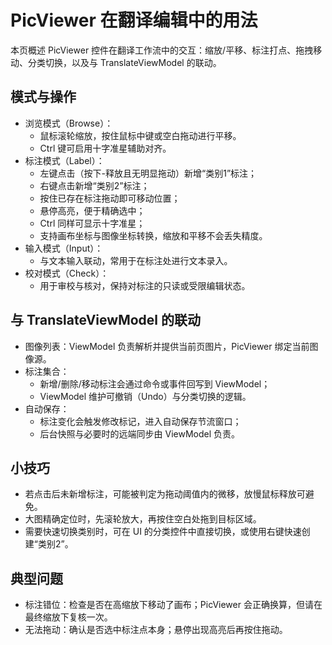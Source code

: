 # PicViewer 在翻译编辑中的用法

本页概述 PicViewer 控件在翻译工作流中的交互：缩放/平移、标注打点、拖拽移动、分类切换，以及与 TranslateViewModel 的联动。

## 模式与操作

- 浏览模式（Browse）：
  - 鼠标滚轮缩放，按住鼠标中键或空白拖动进行平移。
  - Ctrl 键可启用十字准星辅助对齐。
- 标注模式（Label）：
  - 左键点击（按下-释放且无明显拖动）新增“类别1”标注；
  - 右键点击新增“类别2”标注；
  - 按住已存在标注拖动即可移动位置；
  - 悬停高亮，便于精确选中；
  - Ctrl 同样可显示十字准星；
  - 支持画布坐标与图像坐标转换，缩放和平移不会丢失精度。
- 输入模式（Input）：
  - 与文本输入联动，常用于在标注处进行文本录入。
- 校对模式（Check）：
  - 用于审校与核对，保持对标注的只读或受限编辑状态。

## 与 TranslateViewModel 的联动

- 图像列表：ViewModel 负责解析并提供当前页图片，PicViewer 绑定当前图像源。
- 标注集合：
  - 新增/删除/移动标注会通过命令或事件回写到 ViewModel；
  - ViewModel 维护可撤销（Undo）与分类切换的逻辑。
- 自动保存：
  - 标注变化会触发修改标记，进入自动保存节流窗口；
  - 后台快照与必要时的远端同步由 ViewModel 负责。

## 小技巧

- 若点击后未新增标注，可能被判定为拖动阈值内的微移，放慢鼠标释放可避免。
- 大图精确定位时，先滚轮放大，再按住空白处拖到目标区域。
- 需要快速切换类别时，可在 UI 的分类控件中直接切换，或使用右键快速创建“类别2”。

## 典型问题

- 标注错位：检查是否在高缩放下移动了画布；PicViewer 会正确换算，但请在最终缩放下复核一次。
- 无法拖动：确认是否选中标注点本身；悬停出现高亮后再按住拖动。
